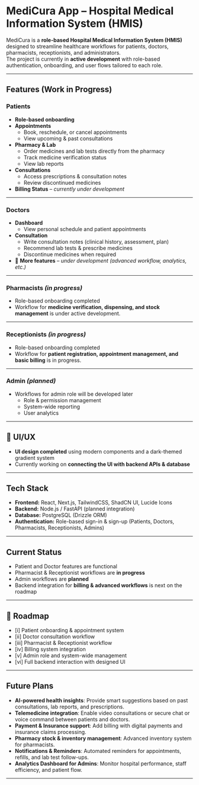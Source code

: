 # MediCura App – Hospital Medical Information System (HMIS)

MediCura is a **role-based Hospital Medical Information System (HMIS)** designed to streamline healthcare workflows for patients, doctors, pharmacists, receptionists, and administrators.  
The project is currently in **active development** with role-based authentication, onboarding, and user flows tailored to each role.  

---

## Features (Work in Progress)

### Patients
- **Role-based onboarding**
- **Appointments**
  - Book, reschedule, or cancel appointments
  - View upcoming & past consultations
- **Pharmacy & Lab**
  - Order medicines and lab tests directly from the pharmacy
  - Track medicine verification status  
  - View lab reports  
- **Consultations**
  - Access prescriptions & consultation notes
  - Review discontinued medicines
- **Billing Status** – *currently under development*

---

### Doctors
- **Dashboard**
  - View personal schedule and patient appointments  
- **Consultation**
  - Write consultation notes (clinical history, assessment, plan)
  - Recommend lab tests & prescribe medicines  
  - Discontinue medicines when required
- 🔄 **More features** – *under development (advanced workflow, analytics, etc.)*

---

### Pharmacists *(in progress)*
- Role-based onboarding completed
- Workflow for **medicine verification, dispensing, and stock management** is under active development.

---

### Receptionists *(in progress)*
- Role-based onboarding completed
- Workflow for **patient registration, appointment management, and basic billing** is in progress.

---

### Admin *(planned)*
- Workflows for admin role will be developed later  
  - Role & permission management  
  - System-wide reporting  
  - User analytics  

---

## 🎨 UI/UX
- **UI design completed** using modern components and a dark-themed gradient system  
- Currently working on **connecting the UI with backend APIs & database**  

---

## Tech Stack
- **Frontend:** React, Next.js, TailwindCSS, ShadCN UI, Lucide Icons  
- **Backend:** Node.js / FastAPI (planned integration)  
- **Database:** PostgreSQL (Drizzle ORM)  
- **Authentication:** Role-based sign-in & sign-up (Patients, Doctors, Pharmacists, Receptionists, Admins)  

---

## Current Status
- Patient and Doctor features are functional  
- Pharmacist & Receptionist workflows are **in progress**  
- Admin workflows are **planned**  
- Backend integration for **billing & advanced workflows** is next on the roadmap  

---

## 📌 Roadmap
- [i] Patient onboarding & appointment system  
- [ii] Doctor consultation workflow  
- [iii] Pharmacist & Receptionist workflow  
- [iv] Billing system integration  
- [v] Admin role and system-wide management  
- [vi] Full backend interaction with designed UI  

--- 

## Future Plans
- **AI-powered health insights**: Provide smart suggestions based on past consultations, lab reports, and prescriptions.  
- **Telemedicine integration**: Enable video consultations or secure chat or voice command between patients and doctors. 
- **Payment & Insurance support**: Add billing with digital payments and insurance claims processing.  
- **Pharmacy stock & inventory management**: Advanced inventory system for pharmacists.  
- **Notifications & Reminders**: Automated reminders for appointments, refills, and lab test follow-ups.  
- **Analytics Dashboard for Admins**: Monitor hospital performance, staff efficiency, and patient flow.  

---
